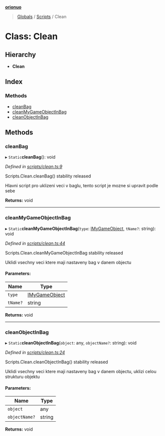 **[orionuo](../README.md)**

> [Globals](../globals.md) / [Scripts](../modules/scripts.md) / Clean

# Class: Clean

## Hierarchy

* **Clean**

## Index

### Methods

* [cleanBag](scripts.clean.md#cleanbag)
* [cleanMyGameObjectInBag](scripts.clean.md#cleanmygameobjectinbag)
* [cleanObjectInBag](scripts.clean.md#cleanobjectinbag)

## Methods

### cleanBag

▸ `Static`**cleanBag**(): void

*Defined in [scripts/clean.ts:9](https://github.com/msviha/orionuo/blob/f4a5ce9/src/scripts/clean.ts#L9)*

Scripts.Clean.cleanBag()
stability released

Hlavni script pro uklizeni veci v baglu, tento script je mozne si upravit podle sebe

**Returns:** void

___

### cleanMyGameObjectInBag

▸ `Static`**cleanMyGameObjectInBag**(`type`: [IMyGameObject](../interfaces/imygameobject.md), `tName?`: string): void

*Defined in [scripts/clean.ts:44](https://github.com/msviha/orionuo/blob/f4a5ce9/src/scripts/clean.ts#L44)*

Scripts.Clean.cleanMyGameObjectInBag
stability released

Uklidi vsechny veci ktere maji nastaveny bag v danem objectu

#### Parameters:

Name | Type |
------ | ------ |
`type` | [IMyGameObject](../interfaces/imygameobject.md) |
`tName?` | string |

**Returns:** void

___

### cleanObjectInBag

▸ `Static`**cleanObjectInBag**(`object`: any, `objectName?`: string): void

*Defined in [scripts/clean.ts:24](https://github.com/msviha/orionuo/blob/f4a5ce9/src/scripts/clean.ts#L24)*

Scripts.Clean.cleanObjectInBag()
stability released

Uklidi vsechny veci ktere maji nastaveny bag v danem objectu, uklizi celou strukturu objektu

#### Parameters:

Name | Type |
------ | ------ |
`object` | any |
`objectName?` | string |

**Returns:** void
